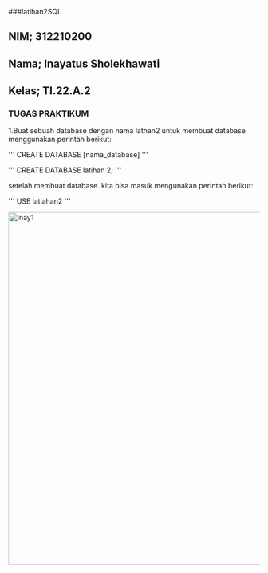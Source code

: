 ###latihan2SQL
## NIM; 312210200
## Nama; Inayatus Sholekhawati
## Kelas; TI.22.A.2

### TUGAS PRAKTIKUM
1.Buat sebuah database dengan nama lathan2
untuk membuat database menggunakan perintah berikut:

''' 
CREATE DATABASE [nama_database]
'''

''' 
CREATE DATABASE latihan 2;
'''

setelah membuat database. kita bisa masuk mengunakan perintah berikut:

''' 
USE latiahan2
'''

<img width="707" alt="inay1" src="https://user-images.githubusercontent.com/115867315/230777922-cab84edf-2c03-4870-ab7f-7edf12992e4d.png">
